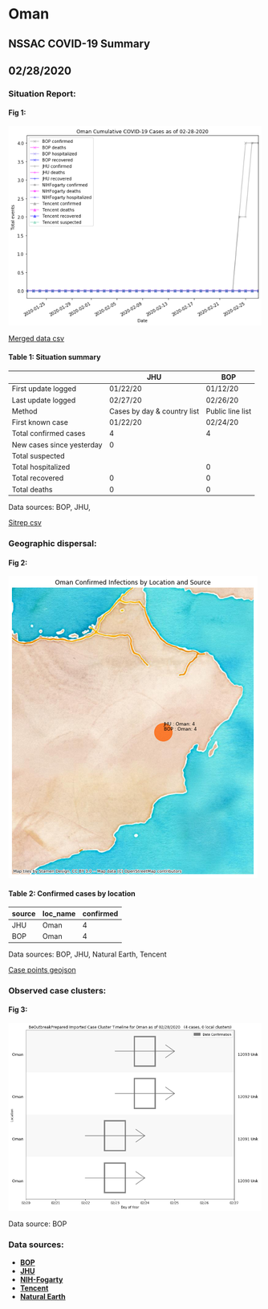 # Oman
## NSSAC COVID-19 Summary
## 02/28/2020



### Situation Report:
#### Fig 1:
![Oman cases](../merged_histories/Oman_merged_histories.png)

[Merged data csv](https://github.com/SchlittDataSci/SchlittDataSci.github.io/blob/master/data/tables/Oman_merged_daily.csv)

#### Table 1: Situation summary


|                           | JHU                         | BOP              |
|---------------------------|-----------------------------|------------------|
| First update logged       | 01/22/20                    | 01/12/20         |
| Last update logged        | 02/27/20                    | 02/26/20         |
| Method                    | Cases by day & country list | Public line list |
| First known case          | 01/22/20                    | 02/24/20         |
| Total confirmed cases     | 4                           | 4                |
| New cases since yesterday | 0                           |                  |
| Total suspected           |                             |                  |
| Total hospitalized        |                             | 0                |
| Total recovered           | 0                           | 0                |
| Total deaths              | 0                           | 0                |

Data sources: BOP, JHU, 


[Sitrep csv](https://github.com/SchlittDataSci/SchlittDataSci.github.io/blob/master/data/tables/Oman_sitrep.csv)

### Geographic dispersal:
#### Fig 2:
![Oman mapped](../case_locs/Oman_case_locs.png)

#### Table 2: Confirmed cases by location


| source   | loc_name   |   confirmed |
|----------|------------|-------------|
| JHU      | Oman       |           4 |
| BOP      | Oman       |           4 |

Data sources: BOP, JHU, Natural Earth, Tencent


[Case points geojson](https://github.com/SchlittDataSci/SchlittDataSci.github.io/blob/master/data/shapes/Oman_case_locs.geojson)

### Observed case clusters:
#### Fig 3:
![Oman cases](../cluster_analysis/Oman_imported_cases_BOP.png)



Data source: BOP


### Data sources:
* **[BOP](https://github.com/beoutbreakprepared/nCoV2019)**
* **[JHU](https://github.com/CSSEGISandData/COVID-19)** 
* **[NIH-Fogarty](https://docs.google.com/spreadsheets/d/1jS24DjSPVWa4iuxuD4OAXrE3QeI8c9BC1hSlqr-NMiU/edit#gid=1187587451)** 
* **[Tencent](https://news.qq.com/zt2020/page/feiyan.htm)**
* **[Natural Earth](https://www.naturalearthdata.com/forums/forum/natural-earth-map-data/cultural-vectors/admin-1-states-provinces-and-their-boundaries/)**

<!-- Global site tag (gtag.js) - Google Analytics -->
<script async src="https://www.googletagmanager.com/gtag/js?id=UA-158816269-1"></script>
<script>
  window.dataLayer = window.dataLayer || [];
  function gtag(){dataLayer.push(arguments);}
  gtag('js', new Date());

  gtag('config', 'UA-158816269-1');
</script>